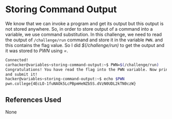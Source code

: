 # Storing Command Output
We know that we can invoke a program and get its output but this output is not stored anywhere. So, in order to store output of a command into a variable, we use command substitution.
	In this challenge, we need to read the output of `/challenge/run` command and store it in the variable `PWN`. and this contains the flag value. So I did *$(/challenge/run)* to get the output and it was stored to *PWN* using *=*.
```bash
Connected!
carhacker@variables~storing-command-output:~$ PWN=$(/challenge/run)
Congratulations! You have read the flag into the PWN variable. Now print it out
and submit it!
hacker@variables~storing-command-output:~$ echo $PWN
pwn.college{4EcLO-1fuNAOk5LcPBpmHeNZb5S.dVzN0UDL2kTN0czW}
```

## References Used
None
